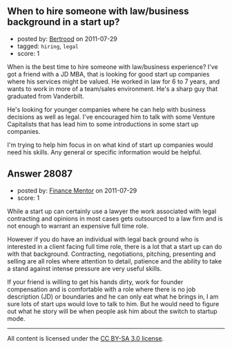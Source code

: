 ## When to hire someone with law/business background in a start up?

- posted by: [Bertrood](https://stackexchange.com/users/-1/11996-bertrood) on 2011-07-29
- tagged: `hiring`, `legal`
- score: 1

When is the best time to hire someone with law/business experience?  I've got a friend with a JD MBA, that is looking for good start up companies where his services might be valued.  He worked in law for 6 to 7 years, and wants to work in more of a team/sales environment.  He's a sharp guy that graduated from Vanderbilt.

He's looking for younger companies where he can help with business decisions as well as legal.  I've encouraged him to talk with some Venture Capitalists that has lead him to some introductions in some start up companies.

I'm trying to help him focus in on what kind of start up companies would need his skills.  Any general or specific information would be helpful.


## Answer 28087

- posted by: [Finance Mentor](https://stackexchange.com/users/-1/11741-finance-mentor) on 2011-07-29
- score: 1

While a start up can certainly use a lawyer the work associated with  legal contracting and opinions in most cases gets outsourced to a law firm and is not enough to warrant an expensive full time role. 

However if you do have an individual with legal back ground who is interested in a client facing full time role, there is a lot that a start up can do with that background. Contracting, negotiations, pitching, presenting and selling are all roles where attention to detail, patience and the ability to take a stand against intense pressure are very useful skills.

If your friend is willing to get his hands dirty, work for founder compensation and is comfortable with a role where there is no job description (JD) or boundaries and he can only eat what he brings in, I am sure lots of start ups would love to talk to him. But he would need to figure out what he story will be when people ask him about the switch to startup mode. 






---

All content is licensed under the [CC BY-SA 3.0 license](https://creativecommons.org/licenses/by-sa/3.0/).
